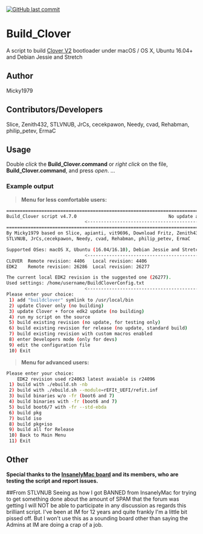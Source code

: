<!-- Badges section here. -->
[![GitHub last commit](https://img.shields.io/github/last-commit/google/skia.svg)](https://github.com/Micky1979/Build_Clover)

# Build_Clover
A script to build [Clover V2](https://sourceforge.net/p/cloverefiboot/code/HEAD/tree) bootloader under macOS / OS X, Ubuntu 16.04+ and Debian Jessie and Stretch

## Author
Micky1979

## Contributors/Developers
Slice, Zenith432, STLVNUB, JrCs, cecekpawon, Needy, cvad, Rehabman, philip_petev, ErmaC

## Usage
Double _click_ the **Build_Clover.command** or _right click_ on the file, **Build_Clover.command**, and press _open_.
...

### Example output
>**Menu for less comfortable users:**

``` bash
================================================================================
Build_Clover script v4.7.0                                  No update available.
                             <--------------------------------------------------
================================================================================
By Micky1979 based on Slice, apianti, vit9696, Download Fritz, Zenith432,
STLVNUB, JrCs,cecekpawon, Needy, cvad, Rehabman, philip_petev, ErmaC

Supported OSes: macOS X, Ubuntu (16.04/16.10), Debian Jessie and Stretch
                             <--------------------------------------------------
CLOVER	Remote revision: 4406	Local revision: 4406
EDK2	Remote revision: 26286	Local revision: 26277

The current local EDK2 revision is the suggested one (26277). 
Used settings: /home/username/BuildCloverConfig.txt 
                             <--------------------------------------------------
Please enter your choice: 
 1) add "buildclover" symlink to /usr/local/bin
 2) update Clover only (no building)
 3) update Clover + force edk2 update (no building)
 4) run my script on the source
 5) build existing revision (no update, for testing only)
 6) build existing revision for release (no update, standard build)
 7) build existing revision with custom macros enabled
 8) enter Developers mode (only for devs)
 9) edit the configuration file
 10) Exit
```
>**Menu for advanced users:**

``` bash
Please enter your choice:
    EDK2 revision used r24063 latest avaiable is r24096
 1) build with ./ebuild.sh -nb
 2) build with ./ebuild.sh --module=rEFIt_UEFI/refit.inf
 3) build binaries w/o -fr (boot6 and 7)
 4) build binaries with -fr (boot6 and 7)
 5) build boot6/7 with -fr --std-ebda
 6) build pkg
 7) build iso
 8) build pkg+iso
 9) build all for Release
 10) Back to Main Menu
 11) Exit
```
## Other
**Special thanks to the [InsanelyMac board](http://www.insanelymac.com/forum/topic/313240-build-clovercommand-another-script-to-build-standard-clover-or-customized/) and its members, who are testing the script and report issues.**

##From STLVNUB
Seeing as how I got BANNED from InsanelyMac for trying to get something done about the amount of SPAM that the forum was getting
I will NOT be able to participate in any discussion as regards this brilliant script.
I've been at IM for 12 years and quite frankly I'm a little bit pissed off.
But I won't use this as a sounding board other than saying the Admins at IM are doing a crap of a job.

